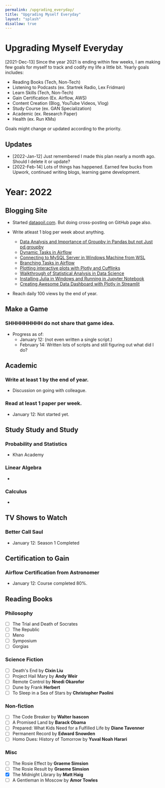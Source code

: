```yaml
---
permalink: /upgrading_everyday/
title: "Upgrading Myself Everyday"
layout: "splash"
disallow: true
---
```

# Upgrading Myself Everyday 
[2021-Dec-13] Since the year 2021 is ending within few weeks, I am making few goals for myself to track and codify my life a little bit. Yearly goals includes: 
* Reading Books (Tech, Non-Tech)
* Listening to Podcasts (ex. Startrek Radio, Lex Fridman)
* Learn Skills (Tech, Non-Tech)
* Gain Certification (Ex. Airflow, AWS)
* Content Creation (Blog, YouTube Videos, Vlog)
* Study Course (ex. GAN Specialization)
* Academic (ex. Research Paper)
* Health (ex. Run KMs)

Goals might change or updated according to the priority.
## Updates
* [2022-Jan-12] Just remembered I made this plan nearly a month ago. Should I delete it or update?
* [2022-Feb-14] Lots of things has happened. Earned few bucks from Upwork, continued writing blogs, learning game development.

# Year: 2022
## Blogging Site
* Started [dataqoil.com](https://dataqoil.com). But doing cross-posting on GitHub page also.
* Write atleast 1 blog per week about anything. 
    * [Data Analysis and Importance of Groupby in Pandas but not Just pd.groupby](https://q-viper.github.io/2022/01/05/data-analysis-pandas-groupby/)
    * [Dynamic Tasks in Airflow](https://q-viper.github.io/2022/01/09/airflow-dynamic-tasks/)
    * [Connecting to MySQL Server in Windows Machine from WSL](https://q-viper.github.io/2022/01/13/connecting-windows-mysql-from-wsl/)
    * [Branching Tasks in Airflow](https://q-viper.github.io/2022/01/23/branching-task-in-airflow/)
    * [Plotting interactive plots with Plotly and Cufflinks](https://q-viper.github.io/2022/01/29/interactive-plot-with-plotly-cufflinks/)
    * [Walkthrough of Statistical Analysis in Data Science](https://q-viper.github.io/2022/02/05/statistical-analysis-in-data-science/)
    * [Installing Julia in Windows and Running in Jupyter Notebook](https://q-viper.github.io/2022/02/13/installing-julia-in-windows-running-in-jupyter/)
    * [Creating Awesome Data Dashboard with Plotly in Streamlit]()

* Reach daily 100 views by the end of year.

## Make a Game
### SHHHHHHHHH do not share that game idea.
* Progress as of:
    * January 12: (not even written a single script.)
    * February 14: Written lots of scripts and still figuring out what did I do?

## Academic
### Write at least 1 by the end of year.
* Discussion on going with colleague.

### Read at least 1 paper per week.
* January 12: Not started yet.

## Study Study and Study
### Probability and Statistics
* Khan Academy

### Linear Algebra
*

### Calculus
*

## TV Shows to Watch
### Better Call Saul 
* January 12: Season 1 Completed

## Certification to Gain
### Airflow Certification from Astronomer
* January 12: Course completed 80%.

## Reading Books
### Philosophy
- [ ] The Trial and Death of Socrates
- [ ] The Republic 
- [ ] Meno
- [ ] Symposium
- [ ] Gorgias

### Science Fiction
- [ ] Death's End by **Cixin Liu**
- [ ] Project Hail Mary by **Andy Weir**
- [ ] Remote Control by **Nnedi Okarofor**
- [ ] Dune by Frank **Herbert**
- [ ] To Sleep in a Sea of Stars by **Christopher Paolini**

### Non-fiction
- [ ] The Code Breaker by **Walter Isascon**
- [ ] A Promised Land by **Barack Obama**
- [ ] Prepared: What Kids Need for a Fulfilled Life by **Diane Tavenner**
- [ ] Permanent Record by **Edward Snowden**
- [ ] Homo Dues: History of Tomorrow by **Yuval Noah Harari**

### Misc
- [ ] The Rosie Effect by **Graeme Simsion**
- [ ] The Rosie Result by **Graeme Simsion**
- [x] The Midnight Library by **Matt Haig**
- [ ] A Gentleman in Moscow by **Amor Towles**